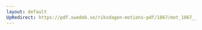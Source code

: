 ```yaml
---
layout: default
UpRedirect: https://pdf.swedeb.se/riksdagen-motions-pdf/1867/mot_1867__ak__00229/mot_1867__ak__00229_001.pdf
---
```


